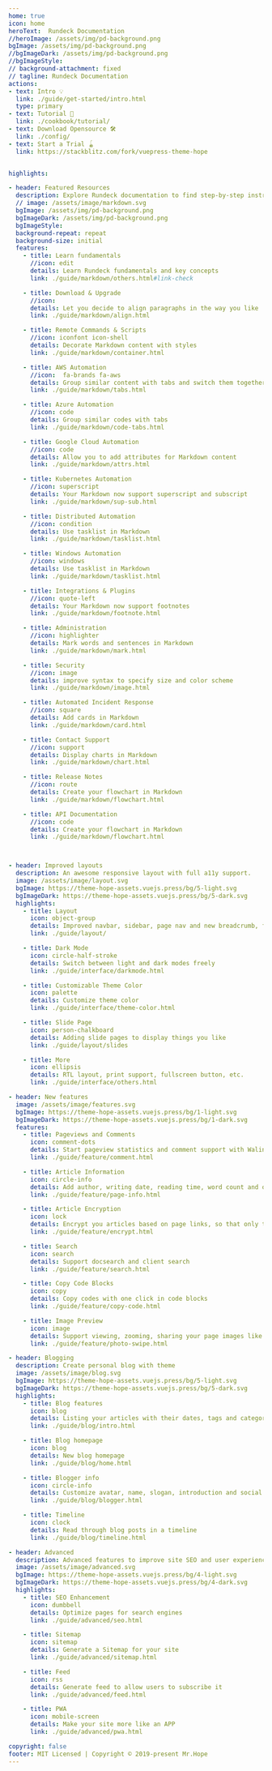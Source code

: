 ```yaml
---
home: true
icon: home
heroText:  Rundeck Documentation
//heroImage: /assets/img/pd-background.png
bgImage: /assets/img/pd-background.png
//bgImageDark: /assets/img/pd-background.png
//bgImageStyle:
// background-attachment: fixed
// tagline: Rundeck Documentation
actions:
- text: Intro 💡
  link: ./guide/get-started/intro.html
  type: primary
- text: Tutorial 🧭
  link: ./cookbook/tutorial/
- text: Download Opensource 🛠
  link: ./config/
- text: Start a Trial 🪀
  link: https://stackblitz.com/fork/vuepress-theme-hope


highlights:

- header: Featured Resources  
  description: Explore Rundeck documentation to find step-by-step instructions, code samples, and reference information.
  // image: /assets/image/markdown.svg
  bgImage: /assets/img/pd-background.png
  bgImageDark: /assets/img/pd-background.png
  bgImageStyle:
  background-repeat: repeat
  background-size: initial
  features:
    - title: Learn fundamentals
      //icon: edit
      details: Learn Rundeck fundamentals and key concepts
      link: ./guide/markdown/others.html#link-check

    - title: Download & Upgrade
      //icon:
      details: Let you decide to align paragraphs in the way you like
      link: ./guide/markdown/align.html

    - title: Remote Commands & Scripts
      //icon: iconfont icon-shell
      details: Decorate Markdown content with styles
      link: ./guide/markdown/container.html

    - title: AWS Automation
      //icon:  fa-brands fa-aws
      details: Group similar content with tabs and switch them together
      link: ./guide/markdown/tabs.html

    - title: Azure Automation
      //icon: code
      details: Group similar codes with tabs
      link: ./guide/markdown/code-tabs.html

    - title: Google Cloud Automation
      //icon: code
      details: Allow you to add attributes for Markdown content
      link: ./guide/markdown/attrs.html

    - title: Kubernetes Automation
      //icon: superscript
      details: Your Markdown now support superscript and subscript
      link: ./guide/markdown/sup-sub.html

    - title: Distributed Automation
      //icon: condition
      details: Use tasklist in Markdown
      link: ./guide/markdown/tasklist.html

    - title: Windows Automation
      //icon: windows
      details: Use tasklist in Markdown
      link: ./guide/markdown/tasklist.html

    - title: Integrations & Plugins
      //icon: quote-left
      details: Your Markdown now support footnotes
      link: ./guide/markdown/footnote.html

    - title: Administration
      //icon: highlighter
      details: Mark words and sentences in Markdown
      link: ./guide/markdown/mark.html

    - title: Security
      //icon: image
      details: improve syntax to specify size and color scheme
      link: ./guide/markdown/image.html

    - title: Automated Incident Response
      //icon: square
      details: Add cards in Markdown
      link: ./guide/markdown/card.html

    - title: Contact Support
      //icon: support
      details: Display charts in Markdown
      link: ./guide/markdown/chart.html

    - title: Release Notes
      //icon: route
      details: Create your flowchart in Markdown
      link: ./guide/markdown/flowchart.html

    - title: API Documentation
      //icon: code
      details: Create your flowchart in Markdown
      link: ./guide/markdown/flowchart.html



- header: Improved layouts
  description: An awesome responsive layout with full a11y support.
  image: /assets/image/layout.svg
  bgImage: https://theme-hope-assets.vuejs.press/bg/5-light.svg
  bgImageDark: https://theme-hope-assets.vuejs.press/bg/5-dark.svg
  highlights:
    - title: Layout
      icon: object-group
      details: Improved navbar, sidebar, page nav and new breadcrumb, footer and toc. We also bring you a brand new homepage.
      link: ./guide/layout/

    - title: Dark Mode
      icon: circle-half-stroke
      details: Switch between light and dark modes freely
      link: ./guide/interface/darkmode.html

    - title: Customizable Theme Color
      icon: palette
      details: Customize theme color
      link: ./guide/interface/theme-color.html

    - title: Slide Page
      icon: person-chalkboard
      details: Adding slide pages to display things you like
      link: ./guide/layout/slides

    - title: More
      icon: ellipsis
      details: RTL layout, print support, fullscreen button, etc.
      link: ./guide/interface/others.html

- header: New features
  image: /assets/image/features.svg
  bgImage: https://theme-hope-assets.vuejs.press/bg/1-light.svg
  bgImageDark: https://theme-hope-assets.vuejs.press/bg/1-dark.svg
  features:
    - title: Pageviews and Comments
      icon: comment-dots
      details: Start pageview statistics and comment support with Waline
      link: ./guide/feature/comment.html

    - title: Article Information
      icon: circle-info
      details: Add author, writing date, reading time, word count and other information to your article
      link: ./guide/feature/page-info.html

    - title: Article Encryption
      icon: lock
      details: Encrypt you articles based on page links, so that only the one you want could see them
      link: ./guide/feature/encrypt.html

    - title: Search
      icon: search
      details: Support docsearch and client search
      link: ./guide/feature/search.html

    - title: Copy Code Blocks
      icon: copy
      details: Copy codes with one click in code blocks
      link: ./guide/feature/copy-code.html

    - title: Image Preview
      icon: image
      details: Support viewing, zooming, sharing your page images like a gallery
      link: ./guide/feature/photo-swipe.html

- header: Blogging
  description: Create personal blog with theme
  image: /assets/image/blog.svg
  bgImage: https://theme-hope-assets.vuejs.press/bg/5-light.svg
  bgImageDark: https://theme-hope-assets.vuejs.press/bg/5-dark.svg
  highlights:
    - title: Blog features
      icon: blog
      details: Listing your articles with their dates, tags and categories
      link: ./guide/blog/intro.html

    - title: Blog homepage
      icon: blog
      details: New blog homepage
      link: ./guide/blog/home.html

    - title: Blogger info
      icon: circle-info
      details: Customize avatar, name, slogan, introduction and social links
      link: ./guide/blog/blogger.html

    - title: Timeline
      icon: clock
      details: Read through blog posts in a timeline
      link: ./guide/blog/timeline.html

- header: Advanced
  description: Advanced features to improve site SEO and user experience
  image: /assets/image/advanced.svg
  bgImage: https://theme-hope-assets.vuejs.press/bg/4-light.svg
  bgImageDark: https://theme-hope-assets.vuejs.press/bg/4-dark.svg
  highlights:
    - title: SEO Enhancement
      icon: dumbbell
      details: Optimize pages for search engines
      link: ./guide/advanced/seo.html

    - title: Sitemap
      icon: sitemap
      details: Generate a Sitemap for your site
      link: ./guide/advanced/sitemap.html

    - title: Feed
      icon: rss
      details: Generate feed to allow users to subscribe it
      link: ./guide/advanced/feed.html

    - title: PWA
      icon: mobile-screen
      details: Make your site more like an APP
      link: ./guide/advanced/pwa.html

copyright: false
footer: MIT Licensed | Copyright © 2019-present Mr.Hope
---
```


<style>
.main-title {
  margin: 0.5rem 0;

  background: linear-gradient(
    120deg,
    var(--theme-color-light),
    var(--theme-color) 30%,
    color.adjust(hope-config.$theme-color, $hue: 60deg) 100%
  );
  -webkit-background-clip: text;
  background-clip: text;

  font-weight: bold;
  font-size: 3.6rem;
  font-family: var(--font-family);
  line-height: 1.5;


  @media (max-width: hope-config.$tablet) {
    margin: 0;
  }

  @media (max-width: hope-config.$pad) {
    font-size: 2.5rem;
    text-align: center;
  }

  @media (max-width: hope-config.$tablet) {
    font-size: 2.25rem;
    text-align: center;
  }

  @media (max-width: hope-config.$mobile) {
    margin: 0 auto;
    font-size: 2rem;
  }
}
</style>

[comment]: <> (---)

[comment]: <> (sidebar: false)

[comment]: <> (title: Rundeck Documentation)

[comment]: <> (---)

[comment]: <> (<br>)

[comment]: <> (## Rundeck {{ $rundeckVersion}} Documentation    )

[comment]: <> (Here at [docs.rundeck.com]&#40;https://docs.rundeck.com/docs&#41;, you'll find a comprehensive resource for all things Rundeck. Whether you're new to Rundeck or an experienced user, this documentation site is designed to help you harness the power of Rundeck's automation and orchestration capabilities.)

[comment]: <> (Rundeck is an open-source platform that simplifies and automates operations tasks, enabling teams to efficiently manage their infrastructure and workflows. With its intuitive interface and powerful features, Rundeck empowers both developers and operations teams to collaborate and automate complex processes.)

[comment]: <> (- **Automate Complex Workflows**: Design and execute sophisticated workflows, chaining together tasks, commands, and scripts, enabling end-to-end automation of your operational processes.)

[comment]: <> (- **Manage and Schedule Jobs**: Easily schedule and manage jobs across your infrastructure, allowing you to streamline and automate routine tasks efficiently.)

[comment]: <> (- **Control Access and Security**: Implement fine-grained access controls and security policies to ensure that only authorized users can perform specific actions within Rundeck.)

[comment]: <> (- **Monitor and Track Executions**: Gain visibility into job executions, monitor their progress, and capture detailed logs and reports for auditing and troubleshooting purposes.)

[comment]: <> (This documentation site serves as a central hub for all your Rundeck-related needs. It offers a wealth of information, including detailed guides, tutorials, reference materials, and best practices to help you get the most out of Rundeck. Whether you're looking for installation instructions, troubleshooting tips, or advanced usage scenarios, you'll find it all here.)

[comment]: <> (### Key Features of the Rundeck Documentation Site:)

[comment]: <> (1. **[Getting Started Guides]&#40;/learning/index.md&#41;**: If you're new to Rundeck, our getting started guides will walk you through the installation process, configuration, and provide a foundation for understanding the core concepts.<br><br>)

[comment]: <> (2. **[Tutorials]&#40;/learning/howto/overview.md&#41;**: Step-by-step tutorials cover a wide range of use cases, demonstrating how to automate routine tasks, create workflows, integrate with other tools, and more.<br><br>)

[comment]: <> (3. **[API Documentation]&#40;/api/rundeck-api.md&#41;**: Explore the Rundeck API documentation to learn how to interact with Rundeck programmatically and integrate it into your existing infrastructure and tooling.<br><br>)

[comment]: <> (4. **[Release Notes]&#40;/history/&#41;**: Stay up to date with the latest features, enhancements, and bug fixes in each Rundeck release. [Sign up for Release Notes]&#40;https://www.rundeck.com/release-notes-signup&#41;<br><br>)

[comment]: <> (If you're looking for documentation of older versions of Rundeck, you can access them at the [Old Versions]&#40;/manual/old-docs.md&#41; section.)

[comment]: <> (## Process Automation)

[comment]: <> (Process Automation, the commercial offering, provides additional features to further enhance your automation capabilities:)

[comment]: <> (### Enterprise Support)

[comment]: <> (With Process Automation, you gain access to enterprise-grade support, ensuring that you have the assistance you need to run Rundeck in production environments. Benefit from timely assistance, troubleshooting, and guidance from the Rundeck team.)

[comment]: <> (### Clustering)

[comment]: <> (Process Automation allows you to create a high-availability cluster of Rundeck instances, enabling load balancing and fault tolerance. This ensures that your automation workflows are always available and can handle high volumes of jobs and executions.)

[comment]: <> (### Extensive Integration Plugins)

[comment]: <> (Process Automation provides a wide range of integration plugins, allowing you to connect Rundeck with other tools and systems in your infrastructure ecosystem. Seamlessly integrate with popular tools such as Jenkins, Ansible, Git, Slack, and many more, enabling end-to-end automation across your environment.)

[comment]: <> (### Advanced Scheduling Options)

[comment]: <> (Process Automation offers advanced scheduling capabilities, giving you fine-grained control over when and how your jobs and workflows are executed. Schedule jobs based on specific dates, times, intervals, or even trigger them in response to external events or conditions.)

[comment]: <> (### And More)

[comment]: <> (We strive to keep the documentation up to date, providing accurate and relevant information to support your Rundeck journey. If you have any questions or suggestions, please don't hesitate to reach out to us. Your feedback is invaluable in helping us improve the documentation and ensure a seamless experience for all users.)

[comment]: <> (Thank you for choosing Rundeck, and we hope you find the documentation site a valuable resource in your automation and orchestration endeavors!)